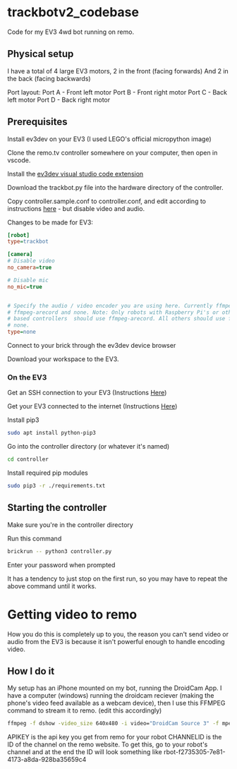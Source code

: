 # trackbotv2_codebase
Code for my EV3 4wd bot running on remo.

## Physical setup
I have a total of 4 large EV3 motors, 2 in the front (facing forwards)
And 2 in the back (facing backwards)

Port layout:
Port A - Front left motor
Port B - Front right motor
Port C - Back left motor
Port D - Back right motor

## Prerequisites
Install ev3dev on your EV3 (I used LEGO's official micropython image)

Clone the remo.tv controller somewhere on your computer, then open in vscode.

Install the [ev3dev visual studio code extension](https://marketplace.visualstudio.com/items?itemName=ev3dev.ev3dev-browser)

Download the trackbot.py file into the hardware directory of the controller.

Copy controller.sample.conf to controller.conf, and edit according to instructions [here](https://github.com/remotv/controller#configure-the-controller) - but disable video and audio.

Changes to be made for EV3:
```ini
[robot]
type=trackbot

[camera]
# Disable video
no_camera=true

# Disable mic
no_mic=true


# Specify the audio / video encoder you are using here. Currently ffmpeg,
# ffmpeg-arecord and none. Note: Only robots with Raspberry Pi's or other Linux
# based controllers  should use ffmpeg-arecord. All others should use ffmpeg or 
# none.
type=none
```

Connect to your brick through the ev3dev device browser

Download your workspace to the EV3.

### On the EV3

Get an SSH connection to your EV3 (Instructions [Here](https://www.ev3dev.org/docs/tutorials/connecting-to-ev3dev-with-ssh))

Get your EV3 connected to the internet (Instructions [Here](https://www.ev3dev.org/docs/networking))

Install pip3
```sh
sudo apt install python-pip3
```

Go into the controller directory (or whatever it's named)
```sh
cd controller
```

Install required pip modules
```sh
sudo pip3 -r ./requirements.txt
```
## Starting the controller

Make sure you're in the controller directory

Run this command
```sh
brickrun -- python3 controller.py
```

Enter your password when prompted

It has a tendency to just stop on the first run, so you may have to repeat the above command until it works.

# Getting video to remo
How you do this is completely up to you, the reason you can't send video or audio from the EV3 is because it isn't powerful enough to handle encoding video.

## How I do it
My setup has an iPhone mounted on my bot, running the DroidCam App.
I have a computer (windows) running the droidcam reciever (making the phone's video feed available as a webcam device), then I use this FFMPEG command to stream it to remo.
(edit this accordingly)
```sh
ffmpeg -f dshow -video_size 640x480 -i video="DroidCam Source 3" -f mpegts -codec:v mpeg1video -b:v 1000k -bf 0 -muxdelay 0.001  -headers "Authorization: Bearer APIKEY" http://remo.tv:1567/transmit?name=CHANNELID-video
```
APIKEY is the api key you get from remo for your robot
CHANNELID is the ID of the channel on the remo website. To get this, go to your robot's channel and at the end the ID will look something like rbot-f2735305-7e81-4173-a8da-928ba35659c4
